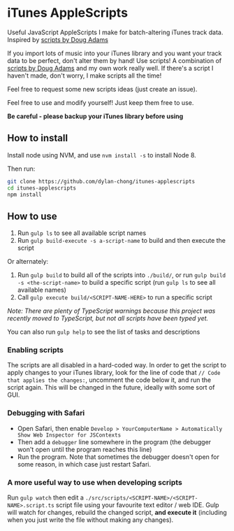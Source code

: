 # iTunes AppleScripts #

Useful JavaScript AppleScripts I make for batch-altering iTunes track data.
Inspired by [scripts by Doug Adams](http://dougscripts.com/itunes/index.php)

If you import lots of music into your iTunes library and you want your track
data to be perfect, don't alter them by hand! Use scripts! A combination of
[scripts by Doug Adams](http://dougscripts.com/itunes/index.php) and my own
work really well. If there's a script I haven't made, don't worry, I make
scripts all the time!

Feel free to request some new scripts ideas (just create an issue).

Feel free to use and modify yourself! Just keep them free to use.

**Be careful - please backup your iTunes library before using**

## How to install ##

Install node using NVM, and use `nvm install -s` to install Node 8.

Then run:
```bash
git clone https://github.com/dylan-chong/itunes-applescripts
cd itunes-applescripts
npm install
```

## How to use ##

1. Run `gulp ls` to see all available script names
2. Run `gulp build-execute -s a-script-name` to build and then execute the
   script

Or alternately:

1. Run `gulp build` to build all of the scripts into `./build/`, or run `gulp
   build -s <the-script-name>` to build a specific script (run `gulp ls` to see
   all available names)
2. Call `gulp execute build/<SCRIPT-NAME-HERE>` to run a specific script

*Note: There are plenty of TypeScript warnings because this project was
recently moved to TypeScript, but not all scripts have been typed yet.*

You can also run `gulp help` to see the list of tasks and descriptions

### Enabling scripts ###

The scripts are all disabled in a hard-coded way. In order to get the script to
apply changes to your iTunes library, look for the line of code that `// Code
that applies the changes:`, uncomment the code below it, and run the script
again. This will be changed in the future, ideally with some sort of GUI.

### Debugging with Safari ###

- Open Safari, then enable `Develop > YourComputerName > Automatically Show Web
  Inspector for JSContexts`
- Then add a `debugger` line somewhere in the program (the debugger won't open
  until the program reaches this line)
- Run the program. Note that sometimes the debugger doesn't open for some
  reason, in which case just restart Safari.

### A more useful way to use when developing scripts ###

Run `gulp watch` then edit a
`./src/scripts/<SCRIPT-NAME>/<SCRIPT-NAME>.script.ts` script file using your
favourite text editor / web IDE. Gulp will watch for changes, rebuild the
changed script, **and execute it** (including when you just write the file
without making any changes).
